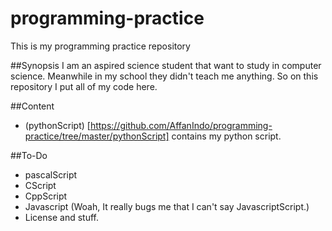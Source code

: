 # programming-practice
This is my programming practice repository

##Synopsis
I am an aspired science student that want to study in computer science. Meanwhile in my school they didn't teach me anything. So on this repository I put all of my code here.

##Content
* (pythonScript) [https://github.com/AffanIndo/programming-practice/tree/master/pythonScript] contains my python script.

##To-Do
* pascalScript
* CScript
* CppScript
* Javascript (Woah, It really bugs me that I can't say JavascriptScript.)
* License and stuff.
